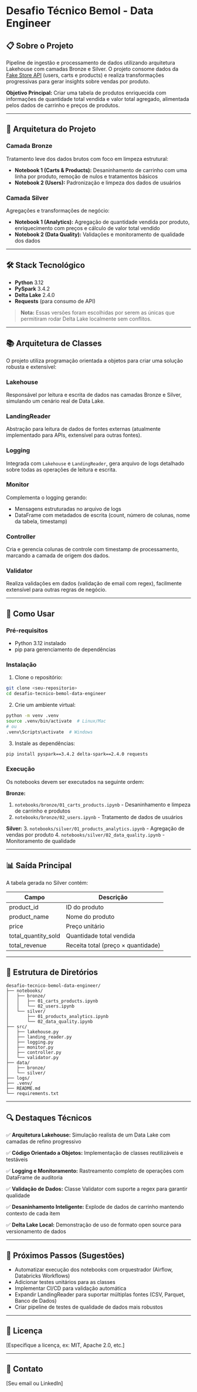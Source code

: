 # Desafio Técnico Bemol - Data Engineer

## 📋 Sobre o Projeto

Pipeline de ingestão e processamento de dados utilizando arquitetura Lakehouse com camadas Bronze e Silver. O projeto consome dados da [Fake Store API](https://fakestoreapi.com) (users, carts e products) e realiza transformações progressivas para gerar insights sobre vendas por produto.

**Objetivo Principal:** Criar uma tabela de produtos enriquecida com informações de quantidade total vendida e valor total agregado, alimentada pelos dados de carrinho e preços de produtos.

---

## 🎯 Arquitetura do Projeto

### Camada Bronze

Tratamento leve dos dados brutos com foco em limpeza estrutural:

- **Notebook 1 (Carts & Products):** Desaninhamento de carrinho com uma linha por produto, remoção de nulos e tratamentos básicos
- **Notebook 2 (Users):** Padronização e limpeza dos dados de usuários

### Camada Silver

Agregações e transformações de negócio:

- **Notebook 1 (Analytics):** Agregação de quantidade vendida por produto, enriquecimento com preços e cálculo de valor total vendido
- **Notebook 2 (Data Quality):** Validações e monitoramento de qualidade dos dados

---

## 🛠️ Stack Tecnológico

- **Python** 3.12
- **PySpark** 3.4.2
- **Delta Lake** 2.4.0
- **Requests** (para consumo de API)

> **Nota:** Essas versões foram escolhidas por serem as únicas que permitiram rodar Delta Lake localmente sem conflitos.

---

## 📚 Arquitetura de Classes

O projeto utiliza programação orientada a objetos para criar uma solução robusta e extensível:

### **Lakehouse**

Responsável por leitura e escrita de dados nas camadas Bronze e Silver, simulando um cenário real de Data Lake.

### **LandingReader**

Abstração para leitura de dados de fontes externas (atualmente implementado para APIs, extensível para outras fontes).

### **Logging**

Integrada com `Lakehouse` e `LandingReader`, gera arquivo de logs detalhado sobre todas as operações de leitura e escrita.

### **Monitor**

Complementa o logging gerando:

- Mensagens estruturadas no arquivo de logs
- DataFrame com metadados de escrita (count, número de colunas, nome da tabela, timestamp)

### **Controller**

Cria e gerencia colunas de controle com timestamp de processamento, marcando a camada de origem dos dados.

### **Validator**

Realiza validações em dados (validação de email com regex), facilmente extensível para outras regras de negócio.

---

## 🚀 Como Usar

### Pré-requisitos

- Python 3.12 instalado
- pip para gerenciamento de dependências

### Instalação

1. Clone o repositório:

```bash
git clone <seu-repositorio>
cd desafio-tecnico-bemol-data-engineer
```

2. Crie um ambiente virtual:

```bash
python -m venv .venv
source .venv/bin/activate  # Linux/Mac
# ou
.venv\Scripts\activate  # Windows
```

3. Instale as dependências:

```bash
pip install pyspark==3.4.2 delta-spark==2.4.0 requests
```

### Execução

Os notebooks devem ser executados na seguinte ordem:

**Bronze:**

1. `notebooks/bronze/01_carts_products.ipynb` - Desaninhamento e limpeza de carrinho e produtos
2. `notebooks/bronze/02_users.ipynb` - Tratamento de dados de usuários

**Silver:** 3. `notebooks/silver/01_products_analytics.ipynb` - Agregação de vendas por produto 4. `notebooks/silver/02_data_quality.ipynb` - Monitoramento de qualidade

---

## 📊 Saída Principal

A tabela gerada no Silver contém:

| Campo               | Descrição                          |
| ------------------- | ---------------------------------- |
| product_id          | ID do produto                      |
| product_name        | Nome do produto                    |
| price               | Preço unitário                     |
| total_quantity_sold | Quantidade total vendida           |
| total_revenue       | Receita total (preço × quantidade) |

---

## 📁 Estrutura de Diretórios

```
desafio-tecnico-bemol-data-engineer/
├── notebooks/
│   ├── bronze/
│   │   ├── 01_carts_products.ipynb
│   │   └── 02_users.ipynb
│   └── silver/
│       ├── 01_products_analytics.ipynb
│       └── 02_data_quality.ipynb
├── src/
│   ├── lakehouse.py
│   ├── landing_reader.py
│   ├── logging.py
│   ├── monitor.py
│   ├── controller.py
│   └── validator.py
├── data/
│   ├── bronze/
│   └── silver/
├── logs/
├── .venv/
├── README.md
└── requirements.txt
```

---

## 🔍 Destaques Técnicos

✅ **Arquitetura Lakehouse:** Simulação realista de um Data Lake com camadas de refino progressivo

✅ **Código Orientado a Objetos:** Implementação de classes reutilizáveis e testáveis

✅ **Logging e Monitoramento:** Rastreamento completo de operações com DataFrame de auditoria

✅ **Validação de Dados:** Classe Validator com suporte a regex para garantir qualidade

✅ **Desaninhamento Inteligente:** Explode de dados de carrinho mantendo contexto de cada item

✅ **Delta Lake Local:** Demonstração de uso de formato open source para versionamento de dados

---

## 🔧 Próximos Passos (Sugestões)

- Automatizar execução dos notebooks com orquestrador (Airflow, Databricks Workflows)
- Adicionar testes unitários para as classes
- Implementar CI/CD para validação automática
- Expandir LandingReader para suportar múltiplas fontes (CSV, Parquet, Banco de Dados)
- Criar pipeline de testes de qualidade de dados mais robustos

---

## 📝 Licença

[Especifique a licença, ex: MIT, Apache 2.0, etc.]

---

## 📧 Contato

[Seu email ou LinkedIn]
